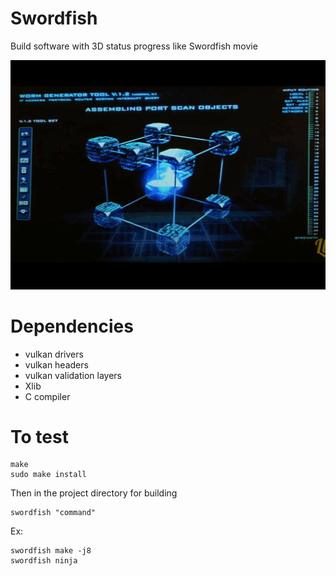 # Swordfish
Build software with 3D status progress like Swordfish movie

![idea](images/swordfish_movie.gif)  

# Dependencies

- vulkan drivers
- vulkan headers
- vulkan validation layers
- Xlib
- C compiler

# To test
    make
    sudo make install
Then in the project directory for building  

    swordfish "command"
    
Ex:  
    
    swordfish make -j8  
    swordfish ninja  
